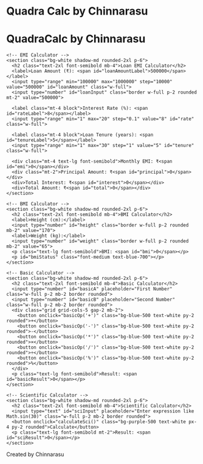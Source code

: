 # Quadra Calc by Chinnarasu

<!DOCTYPE html>
<html lang="en">
<head>
  <meta charset="UTF-8" />
  <meta name="viewport" content="width=device-width, initial-scale=1.0"/>
  <title>QuadraCalc by Chinnarasu</title>
  <link href="https://cdn.jsdelivr.net/npm/tailwindcss@2.2.19/dist/tailwind.min.css" rel="stylesheet"/>
</head>
<body class="bg-gradient-to-br from-blue-100 to-indigo-200 min-h-screen text-gray-800 p-4">
  <h1 class="text-4xl font-bold text-center mb-6">QuadraCalc by Chinnarasu</h1>
  <div class="max-w-4xl mx-auto grid gap-8">

    <!-- EMI Calculator -->
    <section class="bg-white shadow-md rounded-2xl p-6">
      <h2 class="text-2xl font-semibold mb-4">Loan EMI Calculator</h2>
      <label>Loan Amount (₹): <span id="loanAmountLabel">500000</span></label>
      <input type="range" min="100000" max="1000000" step="10000" value="500000" id="loanAmount" class="w-full">
      <input type="number" id="loanInput" class="border w-full p-2 rounded mt-2" value="500000">

      <label class="mt-4 block">Interest Rate (%): <span id="rateLabel">8</span></label>
      <input type="range" min="1" max="20" step="0.1" value="8" id="rate" class="w-full">

      <label class="mt-4 block">Loan Tenure (years): <span id="tenureLabel">5</span></label>
      <input type="range" min="1" max="30" step="1" value="5" id="tenure" class="w-full">

      <div class="mt-4 text-lg font-semibold">Monthly EMI: ₹<span id="emi">0</span></div>
      <div class="mt-2">Principal Amount: ₹<span id="principal">0</span></div>
      <div>Total Interest: ₹<span id="interest">0</span></div>
      <div>Total Amount: ₹<span id="total">0</span></div>
    </section>

    <!-- BMI Calculator -->
    <section class="bg-white shadow-md rounded-2xl p-6">
      <h2 class="text-2xl font-semibold mb-4">BMI Calculator</h2>
      <label>Height (cm):</label>
      <input type="number" id="height" class="border w-full p-2 rounded mb-2" value="170">
      <label>Weight (kg):</label>
      <input type="number" id="weight" class="border w-full p-2 rounded mb-2" value="65">
      <p class="text-lg font-semibold">BMI: <span id="bmi">0</span></p>
      <p id="bmiStatus" class="font-medium text-blue-700"></p>
    </section>

    <!-- Basic Calculator -->
    <section class="bg-white shadow-md rounded-2xl p-6">
      <h2 class="text-2xl font-semibold mb-4">Basic Calculator</h2>
      <input type="number" id="basicA" placeholder="First Number" class="w-full p-2 mb-2 border rounded">
      <input type="number" id="basicB" placeholder="Second Number" class="w-full p-2 mb-2 border rounded">
      <div class="grid grid-cols-5 gap-2 mb-2">
        <button onclick="basicOp('+')" class="bg-blue-500 text-white py-2 rounded">+</button>
        <button onclick="basicOp('-')" class="bg-blue-500 text-white py-2 rounded">-</button>
        <button onclick="basicOp('*')" class="bg-blue-500 text-white py-2 rounded">×</button>
        <button onclick="basicOp('/')" class="bg-blue-500 text-white py-2 rounded">÷</button>
        <button onclick="basicOp('%')" class="bg-blue-500 text-white py-2 rounded">%</button>
      </div>
      <p class="text-lg font-semibold">Result: <span id="basicResult">0</span></p>
    </section>

    <!-- Scientific Calculator -->
    <section class="bg-white shadow-md rounded-2xl p-6">
      <h2 class="text-2xl font-semibold mb-4">Scientific Calculator</h2>
      <input type="text" id="sciInput" placeholder="Enter expression like Math.sin(30)" class="w-full p-2 mb-2 border rounded">
      <button onclick="calculateSci()" class="bg-purple-500 text-white px-4 py-2 rounded">Calculate</button>
      <p class="text-lg font-semibold mt-2">Result: <span id="sciResult">0</span></p>
    </section>
  </div>

  <footer class="text-center mt-8 text-sm">Created by Chinnarasu</footer>

  <script>
    function formatCurrency(num) {
      return num.toLocaleString('en-IN');
    }

    // EMI Logic
    const loanInput = document.getElementById('loanInput');
    const loanAmount = document.getElementById('loanAmount');
    const rate = document.getElementById('rate');
    const tenure = document.getElementById('tenure');
    const emi = document.getElementById('emi');
    const principal = document.getElementById('principal');
    const interest = document.getElementById('interest');
    const total = document.getElementById('total');
    const loanLabel = document.getElementById('loanAmountLabel');
    const rateLabel = document.getElementById('rateLabel');
    const tenureLabel = document.getElementById('tenureLabel');

    function calculateEMI() {
      const P = parseInt(loanInput.value);
      const R = parseFloat(rate.value) / 12 / 100;
      const N = parseInt(tenure.value) * 12;
      const emiVal = Math.round((P * R * Math.pow(1 + R, N)) / (Math.pow(1 + R, N) - 1));
      const totalAmount = emiVal * N;
      const totalInterest = totalAmount - P;

      emi.textContent = formatCurrency(emiVal);
      principal.textContent = formatCurrency(P);
      interest.textContent = formatCurrency(totalInterest);
      total.textContent = formatCurrency(totalAmount);
      loanLabel.textContent = formatCurrency(P);
      rateLabel.textContent = rate.value;
      tenureLabel.textContent = tenure.value;
    }

    loanAmount.oninput = (e) => {
      loanInput.value = e.target.value;
      calculateEMI();
    };
    loanInput.oninput = () => {
      loanAmount.value = loanInput.value;
      calculateEMI();
    };
    rate.oninput = tenure.oninput = calculateEMI;
    calculateEMI();

    // BMI
    const height = document.getElementById('height');
    const weight = document.getElementById('weight');
    const bmi = document.getElementById('bmi');
    const bmiStatus = document.getElementById('bmiStatus');

    function calcBMI() {
      const h = height.value / 100;
      const w = weight.value;
      const b = (w / (h * h)).toFixed(1);
      bmi.textContent = b;
      if (b < 18.5) bmiStatus.textContent = 'Underweight – Eat more protein and train.';
      else if (b < 24.9) bmiStatus.textContent = 'Normal – Stay consistent!';
      else if (b < 29.9) bmiStatus.textContent = 'Overweight – Consider cardio & diet.';
      else bmiStatus.textContent = 'Obese – Consult a doctor and plan serious weight loss.';
    }

    height.oninput = weight.oninput = calcBMI;
    calcBMI();

    // Basic Calc
    function basicOp(op) {
      const a = parseFloat(document.getElementById('basicA').value);
      const b = parseFloat(document.getElementById('basicB').value);
      let res = 0;
      if (op === '+') res = a + b;
      else if (op === '-') res = a - b;
      else if (op === '*') res = a * b;
      else if (op === '/') res = a / b;
      else if (op === '%') res = (a / b) * 100;
      document.getElementById('basicResult').textContent = res;
    }

    // Sci Calc
    function calculateSci() {
      try {
        const expr = document.getElementById('sciInput').value;
        const result = Function('return ' + expr)();
        document.getElementById('sciResult').textContent = result;
      } catch {
        document.getElementById('sciResult').textContent = 'Invalid expression';
      }
    }
  </script>
</body>
</html>
